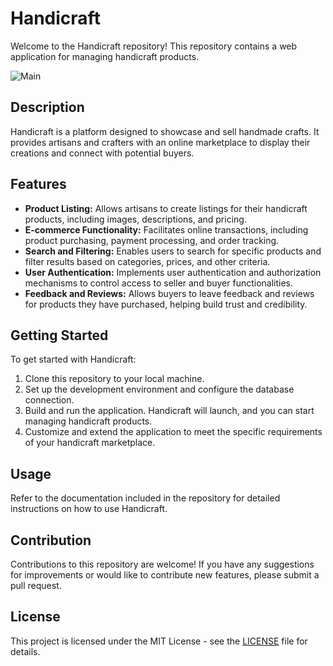 # Handicraft

Welcome to the Handicraft repository! This repository contains a web application for managing handicraft products.

![Main](https://github.com/SampathTharanga/Handicraft/assets/17849521/2df305d6-9050-48f7-a70c-a0c81e570f22)

## Description

Handicraft is a platform designed to showcase and sell handmade crafts. It provides artisans and crafters with an online marketplace to display their creations and connect with potential buyers.

## Features

- **Product Listing:** Allows artisans to create listings for their handicraft products, including images, descriptions, and pricing.
- **E-commerce Functionality:** Facilitates online transactions, including product purchasing, payment processing, and order tracking.
- **Search and Filtering:** Enables users to search for specific products and filter results based on categories, prices, and other criteria.
- **User Authentication:** Implements user authentication and authorization mechanisms to control access to seller and buyer functionalities.
- **Feedback and Reviews:** Allows buyers to leave feedback and reviews for products they have purchased, helping build trust and credibility.

## Getting Started

To get started with Handicraft:
1. Clone this repository to your local machine.
2. Set up the development environment and configure the database connection.
3. Build and run the application. Handicraft will launch, and you can start managing handicraft products.
4. Customize and extend the application to meet the specific requirements of your handicraft marketplace.

## Usage

Refer to the documentation included in the repository for detailed instructions on how to use Handicraft.

## Contribution

Contributions to this repository are welcome! If you have any suggestions for improvements or would like to contribute new features, please submit a pull request.

## License

This project is licensed under the MIT License - see the [LICENSE](LICENSE) file for details.
